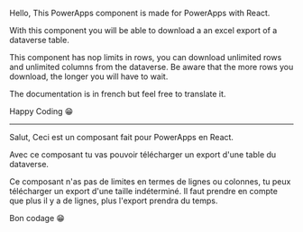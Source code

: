 Hello,
This PowerApps component is made for PowerApps with React.

With this component you will be able to download a an excel export of a dataverse table.

This component has nop limits in rows, you can download unlimited rows and unlimited columns from the dataverse.
Be aware that the more rows you download, the longer you will have to wait.

The documentation is in french but feel free to translate it.

Happy Coding 😁

------------------------------------------------------------------------------------------------------------------
Salut,
Ceci est un composant fait pour PowerApps en React.

Avec ce composant tu vas pouvoir télécharger un export d'une table du dataverse.

Ce composant n'as pas de limites en termes de lignes ou colonnes, tu peux télécharger un export d'une taille indéterminé.
Il faut prendre en compte que plus il y a de lignes, plus l'export prendra du temps.

Bon codage 😁
